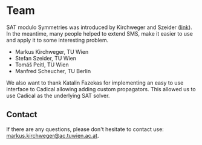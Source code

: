 # Team

SAT modulo Symmetries was introduced by Kirchweger and Szeider ([link](https://publik.tuwien.ac.at/files/publik_300078.pdf)). In the meantime, many people helped to extend SMS, make it easier to use and apply it to some interesting problem.

- Markus Kirchweger, TU Wien
- Stefan Szeider, TU Wien
- Tomáš  Peitl, TU Wien
- Manfred Scheucher, TU Berlin

We also want to thank Katalin Fazekas for implementing an easy to use interface to Cadical allowing adding custom propagators. This allowed us to use Cadical as the underlying SAT solver. 

## Contact

If there are any questions, please don't hesitate to contact use:
 <markus.kirchweger@ac.tuwien.ac.at>.
